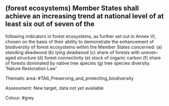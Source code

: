 ## (forest ecosystems) Member States shall achieve an increasing trend at national level of at least six out of seven of the
following indicators in forest ecosystems, as further set out in Annex VI, chosen on the basis of their ability to demonstrate the enhancement of biodiversity of forest ecosystems within the Member States concerned: (a) standing deadwood (b) lying deadwood (c) share of forests with uneven-aged structure (d) forest connectivity (e) stock of organic carbon (f) share of forests dominated by native tree species (g) tree species diversity.
'Nature Restoration Law'

Thematic area: #TA6_Preserving_and_protecting_biodiversity

Assessment: New target, data not yet available

Colour: #grey